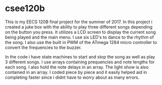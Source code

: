 # csee120b

This is my EECS 120B final project for the summer of 2017. In this project i created a juke box with the ability to play three different songs depending on the button you press. It utilizes a LCD screen to display the current song being played and the main menu. I use six LED's to dance to the rhythm of the song. I also use the built in PWM of the ATmega 1284 micro controller to convert the frequencies to the buzzer. 

In the code i have state machines to start and stop the song as well as play 3 different songs. I use arrays containing prequencies and note lengths for each song. I also hold the note delays in an array. The light show is also contained in an array. I coded piece by piece and it easily helped aid in completing faster since i didnt have to worry about as many errors. 
